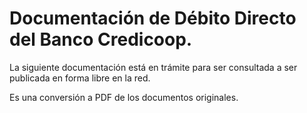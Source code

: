 # Documentación de Débito Directo del Banco Credicoop.

La siguiente documentación está en trámite para ser consultada a ser publicada en forma libre en la red.

Es una conversión a PDF de los documentos originales.
